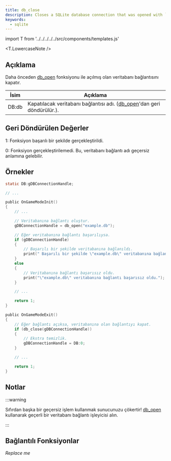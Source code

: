 ```yaml
---
title: db_close
description: Closes a SQLite database connection that was opened with `db_open`.
keywords:
  - sqlite
---
```


import T from '../../../../../src/components/templates.js'

<T.LowercaseNote />

## Açıklama

Daha önceden [db_open](db_open) fonksiyonu ile açılmış olan veritabanı bağlantısını kapatır.

| İsim  | Açıklama                                                                          |
| ----- | --------------------------------------------------------------------------------- |
| DB:db | Kapatılacak veritabanı bağlantısı adı. ([db_open](db_open)'dan geri döndürülür.). |

## Geri Döndürülen Değerler

1: Fonksiyon başarılı bir şekilde gerçekleştirildi.

0: Fonksiyon gerçekleştirilemedi. Bu, veritabanı bağlantı adı geçersiz anlamına gelebilir.

## Örnekler

```c
static DB:gDBConnectionHandle;

// ...

public OnGameModeInit()
{
    // ...

    // Veritabanına bağlantı oluştur.
    gDBConnectionHandle = db_open("example.db");

    // Eğer veritabanına bağlantı başarılıysa.
    if (gDBConnectionHandle)
    {
        // Başarılı bir şekilde veritabanına bağlanıldı.
        print(" Başarılı bir şekilde \"example.db\" veritabanına bağlanıldı.");
    }
    else
    {
        // Veritabanına bağlantı başarısız oldu.
        print("\"example.db\" veritabanına bağlantı başarısız oldu.");
    }

    // ...

    return 1;
}

public OnGameModeExit()
{
    // Eğer bağlantı açıksa, veritabanına olan bağlantıyı kapat.
    if (db_close(gDBConnectionHandle))
    {
        // Ekstra temizlik.
        gDBConnectionHandle = DB:0;
    }

    // ...

    return 1;
}
```

## Notlar

:::warning

Sıfırdan başka bir geçersiz işlem kullanmak sunucunuzu çökertir! [db_open](db_open) kullanarak geçerli bir veritabanı bağlantı işleyicisi alın.

:::

## Bağlantılı Fonksiyonlar

_Replace me_

